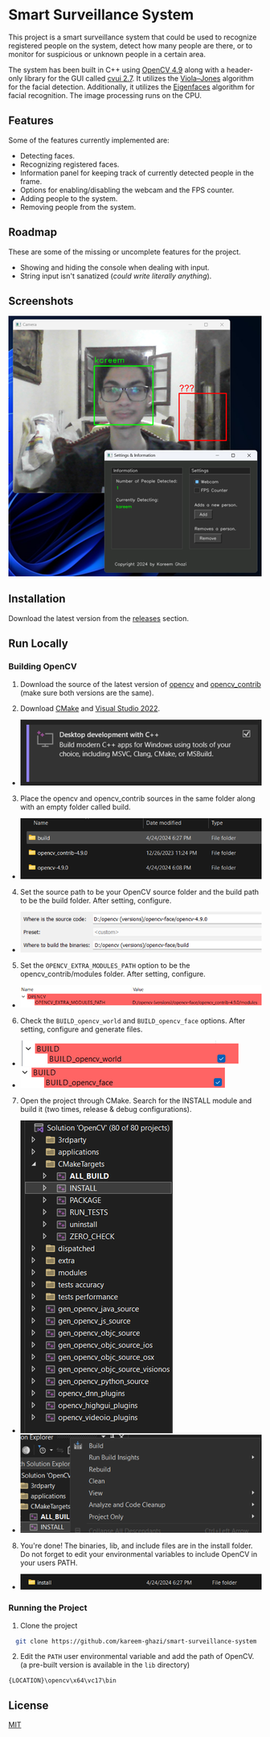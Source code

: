 
# Smart Surveillance System

This project is a smart surveillance system that could be used to recognize registered people on the system, detect how many people are there, or to monitor for suspicious or unknown people in a certain area.

The system has been built in C++ using [OpenCV 4.9](https://github.com/opencv/opencv) along with a header-only library for the GUI called [cvui 2.7](https://github.com/Dovyski/cvui). It utilizes the [Viola–Jones](https://en.wikipedia.org/wiki/Viola%E2%80%93Jones_object_detection_framework) algorithm for the facial detection. Additionally, it utilizes the [Eigenfaces](https://en.wikipedia.org/wiki/Eigenface) algorithm for facial recognition. The image processing runs on the CPU.

## Features

Some of the features currently implemented are: 

- Detecting faces.
- Recognizing registered faces.
- Information panel for keeping track of currently detected people in the frame.
- Options for enabling/disabling the webcam and the FPS counter.
- Adding people to the system.
- Removing people from the system. 

## Roadmap

These are some of the missing or uncomplete features for the project.

- Showing and hiding the console when dealing with input.
- String input isn't sanatized (*could write literally anything*).

## Screenshots

![](meta/screenshot.png)

## Installation

Download the latest version from the [releases](https://github.com/kareem-ghazi/smart-surveillance-system/releases) section.
    
## Run Locally

### Building OpenCV
1. Download the source of the latest version of [opencv](https://github.com/opencv/opencv) and [opencv_contrib](https://github.com/opencv/opencv_contrib) (make sure both versions are the same).

2. Download [CMake](https://cmake.org/download/) and [Visual Studio 2022](https://visualstudio.microsoft.com/). 
- ![](meta/devc++.png)

3. Place the opencv and opencv_contrib sources in the same folder along with an empty folder called build. 
- ![](meta/prebuild.png)

4. Set the source path to be your OpenCV source folder and the build path to be the build folder. After setting, configure. 
- ![](meta/cmake-config.png) 

5. Set the `OPENCV_EXTRA_MODULES_PATH` option to be the opencv_contrib/modules folder. After setting, configure. 
- ![](meta/extra-modules.png)

6. Check the `BUILD_opencv_world` and `BUILD_opencv_face` options. After setting, configure and generate files. 
- ![](meta/opencv-world.png) 
- ![](meta/opencv-face.png)

7. Open the project through CMake. Search for the INSTALL module and build it (two times, release & debug configurations). 
- ![](meta/install.png)
- ![](meta/install-build.png)

8. You're done! The binaries, lib, and include files are in the install folder. Do not forget to edit your environmental variables to include OpenCV in your users PATH. 
- ![](meta/build.png)

### Running the Project
1. Clone the project

```bash
  git clone https://github.com/kareem-ghazi/smart-surveillance-system
```

2. Edit the `PATH` user environmental variable and add the path of OpenCV. (a pre-built version is available in the `lib` directory)
```
{LOCATION}\opencv\x64\vc17\bin
```

## License

[MIT](https://choosealicense.com/licenses/mit/)

